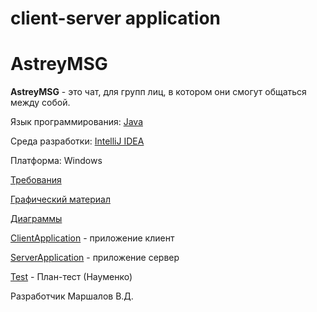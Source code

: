 # client-server application

# AstreyMSG
**AstreyMSG** - это чат, для групп лиц, в котором они смогут общаться между собой.

Язык программирования: [Java](https://www.java.com/ru/)

Среда разработки: [IntelliJ IDEA](https://www.jetbrains.com/idea/)

Платформа: Windows

[Требования](https://github.com/KevinPozitive/client-server-application-requirements/blob/master/Requirements/требования.md)

[Графический материал](https://github.com/KevinPozitive/client-server-application-requirements/tree/master/Mockups)

[Диаграммы](https://github.com/KevinPozitive/client-server-application-requirements/tree/master/Диаграммы)

[ClientApplication](https://github.com/KevinPozitive/ClientApplication) - приложение клиент

[ServerApplication](https://github.com/KevinPozitive/ServerApplication) - приложение сервер

[Test](https://github.com/AndrewNaumenko/Busy-day/issues/1) - План-тест (Науменко)

Разработчик Маршалов В.Д.
